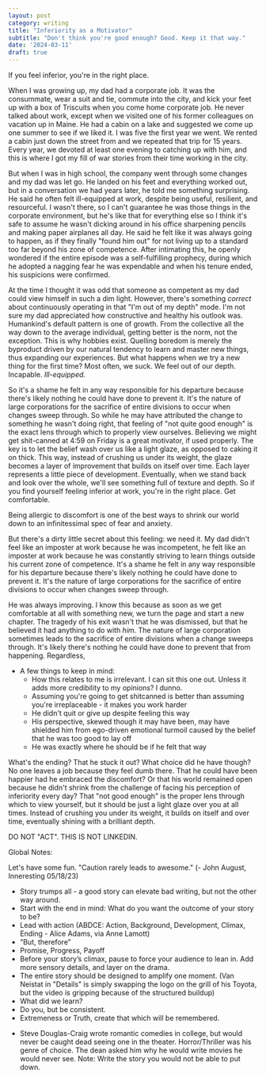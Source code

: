 ```yaml
---
layout: post
category: writing
title: "Inferiority as a Motivator"
subtitle: "Don't think you're good enough? Good. Keep it that way."
date: '2024-03-11'
draft: true
---
```




If you feel inferior, you're in the right place.

When I was growing up, my dad had a corporate job. It was the consummate, wear a suit and tie, commute into the city, and kick your feet up with a box of Triscuits when you come home corporate job. He never talked about work, except when we visited one of his former colleagues on vacation up in Maine. He had a cabin on a lake and suggested we come up one summer to see if we liked it. I was five the first year we went. We rented a cabin just down the street from and we repeated that trip for 15 years. Every year, we devoted at least one evening to catching up with him, and this is where I got my fill of war stories from their time working in the city.

But when I was in high school, the company went through some changes and my dad was let go. He landed on his feet and everything worked out, but in a conversation we had years later, he told me something surprising. He said he often felt ill-equipped at work, despite being useful, resilient, and resourceful. I wasn't there, so I can't guarantee he was those things in the corporate environment, but he's like that for everything else so I think it's safe to assume he wasn't dicking around in his office sharpening pencils and making paper airplanes all day. He said he felt like it was always going to happen, as if they finally "found him out" for not living up to a standard too far beyond his zone of competence. After intimating this, he openly wondered if the entire episode was a self-fulfilling prophecy, during which he adopted a nagging fear he was expendable and when his tenure ended, his suspicions were confirmed.

At the time I thought it was odd that someone as competent as my dad could view himself in such a dim light. However, there's something _correct_ about continuously operating in that "I'm out of my depth" mode. I'm not sure my dad appreciated how constructive and healthy his outlook was. Humankind's default pattern is one of growth. From the collective all the way down to the average individual, getting better is the norm, not the exception. This is why hobbies exist. Quelling boredom is merely the byproduct driven by our natural tendency to learn and master new things, thus expanding our experiences. But what happens when we try a new thing for the first time? Most often, we suck. We feel out of our depth. Incapable. _Ill-equipped._

So it's a shame he felt in any way responsible for his departure because there's likely nothing he could have done to prevent it. It's the nature of large corporations for the sacrifice of entire divisions to occur when changes sweep through. So while he may have attributed the change to something he wasn't doing right, that feeling of "not quite good enough" is the exact lens through which to properly view ourselves. Believing we might get shit-canned at 4:59 on Friday is a great motivator, if used properly. The key is to let the belief wash over us like a light glaze, as opposed to caking it on thick. This way, instead of crushing us under its weight, the glaze becomes a layer of improvement that builds on itself over time. Each layer represents a little piece of development. Eventually, when we stand back and look over the whole, we'll see something full of texture and depth. So if you find yourself feeling inferior at work, you're in the right place. Get comfortable.




<!-- Cutting room floor -->
Being allergic to discomfort is one of the best ways to shrink our world down to an infinitessimal spec of fear and anxiety.

But there's a dirty little secret about this feeling: we need it. My dad didn't feel like an imposter at work because he was incompetent, he felt like an imposter at work because he was constantly striving to learn things outside his current zone of competence. It's a shame he felt in any way responsible for his departure because there's likely nothing he could have done to prevent it. It's the nature of large corporations for the sacrifice of entire divisions to occur when changes sweep through.


 He was always improving. I know this because as soon as we get comfortable at all with something new, we turn the page and start a new chapter. The tragedy of his exit wasn't that he was dismissed, but that he believed it had anything to do with _him_. The nature of large corporation sometimes leads to the sacrifice of entire divisions when a change sweeps through. It's likely there's nothing he could have done to prevent that from happening. Regardless, 




- A few things to keep in mind:
  - How this relates to me is irrelevant. I can sit this one out. Unless it adds more credibility to my opinions? I dunno.
  - Assuming you're going to get shitcanned is better than assuming you're irreplaceable - it makes you work harder
  - He didn't quit or give up despite feeling this way
  - His perspective, skewed though it may have been, may have shielded him from ego-driven emotional turmoil caused by the belief that he was too good to lay off
  - He was exactly where he should be if he felt that way

What's the ending? That he stuck it out? What choice did he have though? No one leaves a job because they feel dumb there. That he could have been happier had he embraced the discomfort? Or that his world remained open because he didn't shrink from the challenge of facing his perception of inferiority every day? That "not good enough" is the proper lens through which to view yourself, but it should be just a light glaze over you at all times. Instead of crushing you under its weight, it builds on itself and over time, eventually shining with a brilliant depth.




DO NOT "ACT". THIS IS NOT LINKEDIN.

Global Notes:

Let's have some fun. "Caution rarely leads to awesome." (- John August, Inneresting 05/18/23)

- Story trumps all - a good story can elevate bad writing, but not the other way around.
- Start with the end in mind: What do you want the outcome of your story to be?
- Lead with action (ABDCE: Action, Background, Development, Climax, Ending - Alice Adams, via Anne Lamott)
- “But, therefore”
- Promise, Progress, Payoff
- Before your story’s climax, pause to force your audience to lean in. Add more sensory details, and layer on the drama.
- The entire story should be designed to amplify one moment. (Van Neistat in "Details" is simply swapping the logo on the grill of his Toyota, but the video is gripping because of the structured buildup)
- What did we learn?
- Do you, but be consistent.
- Extremeness or Truth, create that which will be remembered.

<!-- Candidate note -->
- Steve Douglas-Craig wrote romantic comedies in college, but would never be caught dead seeing one in the theater. Horror/Thriller was his genre of choice. The dean asked him why he would write movies he would never see. Note: Write the story you would not be able to put down.